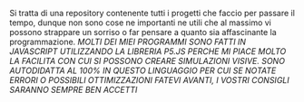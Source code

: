 Si tratta di una repository contenente tutti i progetti che faccio per passare il tempo, dunque non sono cose ne importanti ne utili che al massimo vi possono strappare un sorriso o far pensare a quanto sia affascinante la programmazione.
*MOLTI DEI MIEI PROGRAMMI SONO FATTI IN JAVASCRIPT UTILIZZANDO LA LIBRERIA P5.JS PERCHE MI PIACE MOLTO LA FACILITA CON CUI SI POSSONO CREARE SIMULAZIONI VISIVE. SONO AUTODIDATTA AL 100% IN QUESTO LINGUAGGIO PER CUI SE NOTATE ERRORI O POSSIBILI OTTIMIZZAZIONI 
FATEVI AVANTI, I VOSTRI CONSIGLI SARANNO SEMPRE BEN ACCETTI*
